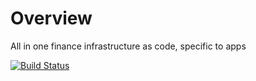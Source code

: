 # Overview

All in one finance infrastructure as code, specific to apps

[![Build Status](https://dev.azure.com/gkamacharov/gkama-cicd/_apis/build/status/kamacharovs.aiof-iac?branchName=master)](https://dev.azure.com/gkamacharov/gkama-cicd/_build/latest?definitionId=24&branchName=master)
